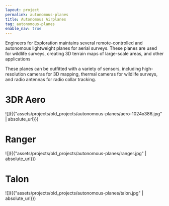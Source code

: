 ```yaml
---
layout: project
permalink: autonomous-planes
title: Autonomous Airplanes
tag: autonomous-planes
enable_nav: true
---
```

Engineers for Exploration maintains several remote-controlled and autonomous lightweight planes for aerial surveys. These planes are used for wildlife surveys, creating 3D terrain maps of large-scale areas, and other applications

These planes can be outfitted with a variety of sensors, including high-resolution cameras for 3D mapping, thermal cameras for wildlife surveys, and radio antennas for radio collar tracking.

# 3DR Aero

![]({{"assets/projects/old_projects/autonomous-planes/aero-1024x386.jpg" | absolute_url}})

# Ranger

![]({{"assets/projects/old_projects/autonomous-planes/ranger.jpg" | absolute_url}})

# Talon

![]({{"assets/projects/old_projects/autonomous-planes/talon.jpg" | absolute_url}})
   